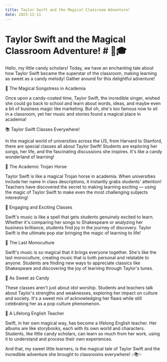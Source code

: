 ```yaml
---
title: Taylor Swift and the Magical Classroom Adventure!
date: 2023-12-11
---
```

#  Taylor Swift and the Magical Classroom Adventure! # 🌟🎓

Hello, my little candy scholars! Today, we have an enchanting tale about how Taylor Swift became the superstar of the classroom, making learning as sweet as a candy melody! Gather around for this delightful adventure!

🎵 The Magical Songstress in Academia

Once upon a candy-coated time, Taylor Swift, the incredible singer, wished she could go back to school and learn about words, ideas, and maybe even a bit of business magic like marketing. But oh, she's too famous now to sit in a classroom, yet her music and stories found a magical place in academia!

📚 Taylor Swift Classes Everywhere!

In the magical world of universities across the US, from Harvard to Stanford, there are special classes all about Taylor Swift! Students are exploring her songs, her life, and the fascinating discussions she inspires. It's like a candy wonderland of learning!

🧙 The Academic Trojan Horse

Taylor Swift is like a magical Trojan horse in academia. When universities include her name in class descriptions, it instantly grabs students' attention! Teachers have discovered the secret to making learning exciting — using the magic of Taylor Swift to make even the most challenging subjects interesting!

🌈 Engaging and Exciting Classes

Swift's music is like a spell that gets students genuinely excited to learn. Whether it's comparing her songs to Shakespeare or analyzing her business brilliance, students find joy in the journey of discovery. Taylor Swift is the ultimate pop star bringing the magic of learning to life!

🌟 The Last Monoculture

Swift's music is so magical that it brings everyone together. She's like the last monoculture, creating music that is both personal and relatable to anyone. Students are finding new ways to appreciate classics like Shakespeare and discovering the joy of learning through Taylor's tunes.

📖 As Sweet as Candy

These classes aren't just about idol worship. Students and teachers talk about Taylor's strengths and weaknesses, exploring her impact on culture and society. It's a sweet mix of acknowledging her flaws while still celebrating her as a pop culture phenomenon.

🏰 A Lifelong English Teacher

Swift, in her own magical way, has become a lifelong English teacher. Her albums are like storybooks, each with its own world and characters. Students, like little candy scholars, can learn so much from her work, using it to understand and process their own experiences.

And that, my sweet little learners, is the magical tale of Taylor Swift and the incredible adventure she brought to classrooms everywhere! 🎶📚✨
